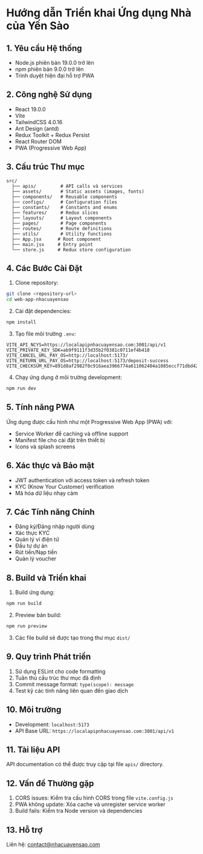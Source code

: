 # Hướng dẫn Triển khai Ứng dụng Nhà của Yến Sào

## 1. Yêu cầu Hệ thống

- Node.js phiên bản 19.0.0 trở lên
- npm phiên bản 9.0.0 trở lên
- Trình duyệt hiện đại hỗ trợ PWA

## 2. Công nghệ Sử dụng

- React 19.0.0
- Vite
- TailwindCSS 4.0.16
- Ant Design (antd)
- Redux Toolkit + Redux Persist
- React Router DOM
- PWA (Progressive Web App)

## 3. Cấu trúc Thư mục

```
src/
  ├── apis/         # API calls và services
  ├── assets/       # Static assets (images, fonts)
  ├── components/   # Reusable components
  ├── configs/      # Configuration files
  ├── constants/    # Constants and enums
  ├── features/     # Redux slices
  ├── layouts/      # Layout components
  ├── pages/        # Page components
  ├── routes/       # Route definitions
  ├── utils/        # Utility functions
  ├── App.jsx      # Root component
  ├── main.jsx     # Entry point
  └── store.js     # Redux store configuration
```

## 4. Các Bước Cài Đặt

1. Clone repository:

```sh
git clone <repository-url>
cd web-app-nhacuayensao
```

2. Cài đặt dependencies:

```sh
npm install
```

3. Tạo file môi trường `.env`:

```
VITE_API_NCYS=https://localapipnhacuayensao.com:3001/api/v1
VITE_PRIVATE_KEY_SDK=ab9f9111f3d35b2f0381c0711ef4b418
VITE_CANCEL_URL_PAY_OS=http://localhost:5173/
VITE_RETURN_URL_PAY_OS=http://localhost:5173/deposit-success
VITE_CHECKSUM_KEY=891d8af2982f0c916aea3966774a611062404a1085eccf71dbd42d9e260596de
```

4. Chạy ứng dụng ở môi trường development:

```sh
npm run dev
```

## 5. Tính năng PWA

Ứng dụng được cấu hình như một Progressive Web App (PWA) với:

- Service Worker để caching và offline support
- Manifest file cho cài đặt trên thiết bị
- Icons và splash screens

## 6. Xác thực và Bảo mật

- JWT authentication với access token và refresh token
- KYC (Know Your Customer) verification
- Mã hóa dữ liệu nhạy cảm

## 7. Các Tính năng Chính

- Đăng ký/Đăng nhập người dùng
- Xác thực KYC
- Quản lý ví điện tử
- Đầu tư dự án
- Rút tiền/Nạp tiền
- Quản lý voucher

## 8. Build và Triển khai

1. Build ứng dụng:

```sh
npm run build
```

2. Preview bản build:

```sh
npm run preview
```

3. Các file build sẽ được tạo trong thư mục `dist/`

## 9. Quy trình Phát triển

1. Sử dụng ESLint cho code formatting
2. Tuân thủ cấu trúc thư mục đã định
3. Commit message format: `type(scope): message`
4. Test kỹ các tính năng liên quan đến giao dịch

## 10. Môi trường

- Development: `localhost:5173`
- API Base URL: `https://localapipnhacuayensao.com:3001/api/v1`

## 11. Tài liệu API

API documentation có thể được truy cập tại file `apis/` directory.

## 12. Vấn đề Thường gặp

1. CORS issues: Kiểm tra cấu hình CORS trong file `vite.config.js`
2. PWA không update: Xóa cache và unregister service worker
3. Build fails: Kiểm tra Node version và dependencies

## 13. Hỗ trợ

Liên hệ: contact@nhacuayensao.com

